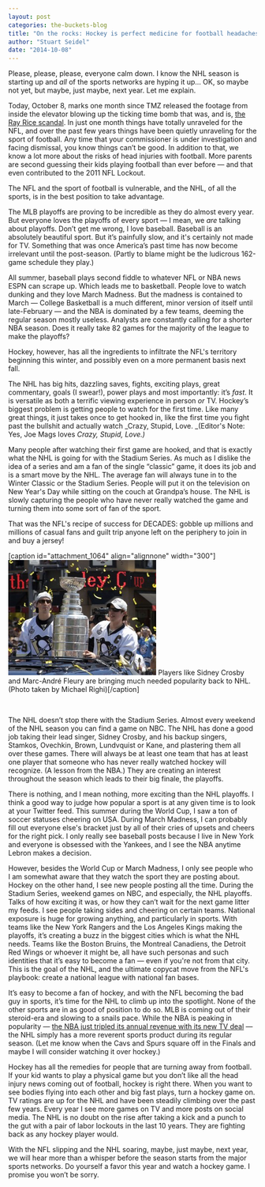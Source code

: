 ```yaml
---
layout: post
categories: the-buckets-blog
title: "On the rocks: Hockey is perfect medicine for football headaches"
author: "Stuart Seidel"
date: "2014-10-08"
---
```


Please, please, please, everyone calm down. I know the NHL season is starting up and _all_ of the sports networks are hyping it up… OK, so maybe not yet, but maybe, just maybe, next year. Let me explain.

Today, October 8, marks one month since TMZ released the footage from inside the elevator blowing up the ticking time bomb that was, and is, [the Ray Rice scandal](http://www.thehighscreen.com/2014/08/a-consistent-failure-roger-goodell-does-not-care-about-janay-palmer/). In just one month things have totally unraveled for the NFL, and over the past few years things have been quietly unraveling for the sport of football. Any time that your commissioner is under investigation and facing dismissal, you know things can’t be good. In addition to that, we know a lot more about the risks of head injuries with football. More parents are second guessing their kids playing football than ever before — and that even contributed to the 2011 NFL Lockout.

The NFL and the sport of football is vulnerable, and the NHL, of all the sports, is in the best position to take advantage.

The MLB playoffs are proving to be incredible as they do almost every year. But everyone loves the playoffs of every sport — I mean, we _are_ talking about playoffs. Don’t get me wrong, I love baseball. Baseball is an absolutely beautiful sport. But it’s painfully slow, and it's certainly not made for TV. Something that was once America’s past time has now become irrelevant until the post-season. (Partly to blame might be the ludicrous 162-game schedule they play.)

All summer, baseball plays second fiddle to whatever NFL or NBA news ESPN can scrape up. Which leads me to basketball. People love to watch dunking and they love March Madness. But the madness is contained to March — College Basketball is a much different, minor version of itself until late-February — and the NBA is dominated by a few teams, deeming the regular season mostly useless. Analysts are constantly calling for a shorter NBA season. Does it really take 82 games for the majority of the league to make the playoffs?

Hockey, however, has all the ingredients to infiltrate the NFL's territory beginning this winter, and possibly even on a more permanent basis next fall.

The NHL has big hits, dazzling saves, fights, exciting plays, great commentary, goals (I swear!), power plays and most importantly: it’s _fast_. It is versatile as both a terrific viewing experience in person _or_ TV. Hockey’s biggest problem is getting people to watch for the first time. Like many great things, it just takes once to get hooked in, like the first time you fight past the bullshit and actually watch _Crazy, Stupid, Love. _(Editor's Note: Yes, Joe Mags loves _Crazy, Stupid, Love.)_

Many people after watching their first game are hooked, and that is exactly what the NHL is going for with the Stadium Series. As much as I dislike the idea of a series and am a fan of the single “classic” game, it does its job and is a smart move by the NHL. The average fan will always tune in to the Winter Classic or the Stadium Series. People will put it on the television on New Year's Day while sitting on the couch at Grandpa’s house. The NHL is slowly capturing the people who have never really watched the game and turning them into some sort of fan of the sport.

That was the NFL's recipe of success for DECADES: gobble up millions and millions of casual fans and guilt trip anyone left on the periphery to join in and buy a jersey!

\[caption id="attachment\_1064" align="alignnone" width="300"\][![Players like Sidney Crosby and Marc-André Fleury are bringing much needed popularity back to NHL. (Photo taken by Michael Righi)](images/3637923651_5bd6e470dc_b-300x233.jpg)](http://www.thehighscreen.com/wp-content/uploads/2014/10/3637923651_5bd6e470dc_b.jpg) Players like Sidney Crosby and Marc-André Fleury are bringing much needed popularity back to NHL.  
(Photo taken by Michael Righi)\[/caption\]

 

The NHL doesn’t stop there with the Stadium Series. Almost every weekend of the NHL season you can find a game on NBC. The NHL has done a good job taking their lead singer, Sidney Crosby, and his backup singers, Stamkos, Ovechkin, Brown, Lundvquist or Kane, and plastering them all over these games. There will always be at least one team that has at least one player that someone who has never really watched hockey will recognize. (A lesson from the NBA.) They are creating an interest throughout the season which leads to their big finale, the playoffs.

There is nothing, and I mean nothing, more exciting than the NHL playoffs. I think a good way to judge how popular a sport is at any given time is to look at your Twitter feed. This summer during the World Cup, I saw a ton of soccer statuses cheering on USA. During March Madness, I can probably fill out everyone else's bracket just by all of their cries of upsets and cheers for the right pick. I only really see baseball posts because I live in New York and everyone is obsessed with the Yankees, and I see the NBA anytime Lebron makes a decision.

However, besides the World Cup or March Madness, I only see people who I am somewhat aware that they watch the sport they are posting about. Hockey on the other hand, I see new people posting all the time. During the Stadium Series, weekend games on NBC, and especially, the NHL playoffs. Talks of how exciting it was, or how they can’t wait for the next game litter my feeds. I see people taking sides and cheering on certain teams. National exposure is huge for growing anything, and particularly in sports. With teams like the New York Rangers and the Los Angeles Kings making the playoffs, it’s creating a buzz in the biggest cities which is what the NHL needs. Teams like the Boston Bruins, the Montreal Canadiens, the Detroit Red Wings or whoever it might be, all have such personas and such identities that it’s easy to become a fan — even if you're not from that city. This is the goal of the NHL, and the ultimate copycat move from the NFL's playbook: create a national league with national fan bases.

It’s easy to become a fan of hockey, and with the NFL becoming the bad guy in sports, it’s time for the NHL to climb up into the spotlight. None of the other sports are in as good of position to do so. MLB is coming out of their steroid-era and slowing to a snails pace. While the NBA is peaking in popularity — [the NBA just tripled its annual revenue with its new TV deal](http://grantland.com/the-triangle/nbas-new-tv-deal-blow-up-the-salary-cap/) — the NHL simply has a more reverent sports product during its regular season. (Let me know when the Cavs and Spurs square off in the Finals and maybe I will consider watching it over hockey.)

Hockey has all the remedies for people that are turning away from football. If your kid wants to play a physical game but you don’t like all the head injury news coming out of football, hockey is right there. When you want to see bodies flying into each other and big fast plays, turn a hockey game on. TV ratings are up for the NHL and have been steadily climbing over the past few years. Every year I see more games on TV and more posts on social media. The NHL is no doubt on the rise after taking a kick and a punch to the gut with a pair of labor lockouts in the last 10 years. They are fighting back as any hockey player would.

With the NFL slipping and the NHL soaring, maybe, just maybe, next year, we will hear more than a whisper before the season starts from the major sports networks. Do yourself a favor this year and watch a hockey game. I promise you won’t be sorry.